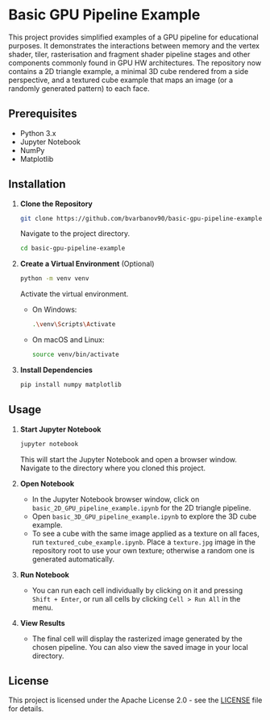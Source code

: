 # Basic GPU Pipeline Example

This project provides simplified examples of a GPU pipeline for educational purposes. It demonstrates the interactions between memory and the vertex shader, tiler, rasterisation and fragment shader pipeline stages and other components commonly found in GPU HW architectures. The repository now contains a 2D triangle example, a minimal 3D cube rendered from a side perspective, and a textured cube example that maps an image (or a randomly generated pattern) to each face.

## Prerequisites

- Python 3.x
- Jupyter Notebook
- NumPy
- Matplotlib

## Installation

1. **Clone the Repository**
    ```bash
    git clone https://github.com/bvarbanov90/basic-gpu-pipeline-example.git
    ```
    Navigate to the project directory.
    ```bash
    cd basic-gpu-pipeline-example
    ```

2. **Create a Virtual Environment** (Optional)
    ```bash
    python -m venv venv
    ```

    Activate the virtual environment.
    - On Windows:
        ```bash
        .\venv\Scripts\Activate
        ```
    - On macOS and Linux:
        ```bash
        source venv/bin/activate
        ```

3. **Install Dependencies**
    ```bash
    pip install numpy matplotlib
    ```

## Usage

1. **Start Jupyter Notebook**
    ```bash
    jupyter notebook
    ```
    This will start the Jupyter Notebook and open a browser window. Navigate to the directory where you cloned this project.

2. **Open Notebook**
    - In the Jupyter Notebook browser window, click on `basic_2D_GPU_pipeline_example.ipynb` for the 2D triangle pipeline.
    - Open `basic_3D_GPU_pipeline_example.ipynb` to explore the 3D cube example.
    - To see a cube with the same image applied as a texture on all faces, run `textured_cube_example.ipynb`. Place a `texture.jpg` image in the repository root to use your own texture; otherwise a random one is generated automatically.

3. **Run Notebook**
    - You can run each cell individually by clicking on it and pressing `Shift + Enter`, or run all cells by clicking `Cell > Run All` in the menu.

4. **View Results**
    - The final cell will display the rasterized image generated by the chosen pipeline. You can also view the saved image in your local directory.

## License

This project is licensed under the Apache License 2.0 - see the [LICENSE](LICENSE) file for details.
